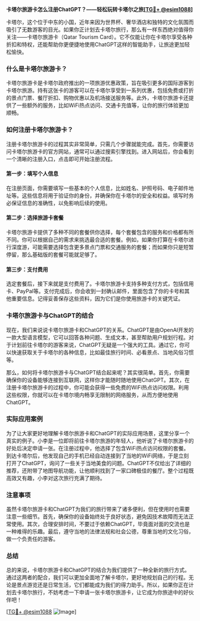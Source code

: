 **卡塔尔旅游卡怎么注册ChatGPT？——轻松玩转卡塔尔之旅[[TG💪+ @esim1088](https://t.me/s/esim1088)]**

卡塔尔，这个位于中东的小国，近年来因为世界杯、奢华酒店和独特的文化氛围而吸引了无数游客的目光。如果你正计划去卡塔尔旅行，那么有一样东西绝对值得你关注——卡塔尔旅游卡（Qatar Tourism Card）。它不仅能让你在卡塔尔享受各种折扣和特权，还能帮助你更便捷地使用ChatGPT这样的智能助手，让旅途更加轻松愉快。

### 什么是卡塔尔旅游卡？

卡塔尔旅游卡是卡塔尔政府推出的一项旅游优惠政策，旨在吸引更多的国际游客到卡塔尔旅游。持有这张卡的游客可以在卡塔尔享受到一系列优惠，包括免费或打折的景点门票、餐厅折扣、购物优惠以及机场接送服务等。此外，卡塔尔旅游卡还提供了一些额外的服务，比如WiFi热点访问、交通卡充值等，让你的旅行体验更加顺畅。

### 如何注册卡塔尔旅游卡？

注册卡塔尔旅游卡的过程其实非常简单，只需几个步骤就能完成。首先，你需要访问卡塔尔旅游卡的官方网站，通常可以通过搜索引擎找到。进入网站后，你会看到一个清晰的注册入口，点击即可开始注册流程。

#### 第一步：填写个人信息

在注册页面，你需要填写一些基本的个人信息，比如姓名、护照号码、电子邮件地址等。这些信息将用于验证你的身份，并确保你在卡塔尔的安全和权益。填写时务必保证信息的准确性，以免影响后续的使用。

#### 第二步：选择旅游卡套餐

卡塔尔旅游卡提供了多种不同的套餐供你选择，每个套餐包含的服务和价格都有所不同。你可以根据自己的需求来挑选最合适的套餐。例如，如果你打算在卡塔尔进行深度游，可能需要选择包含更多景点门票和交通服务的套餐；而如果你只是短暂停留，那么基础版的套餐可能就足够了。

#### 第三步：支付费用

选定套餐后，接下来就是支付费用了。卡塔尔旅游卡支持多种支付方式，包括信用卡、PayPal等。支付完成后，你会收到一封确认邮件，里面包含了你的卡号和其他重要信息。记得妥善保存这些资料，因为它们是你使用旅游卡的关键凭证。

### 卡塔尔旅游卡与ChatGPT的结合

现在，我们来说说卡塔尔旅游卡和ChatGPT的关系。ChatGPT是由OpenAI开发的一款大型语言模型，它可以回答各种问题、生成文本，甚至帮助用户规划行程。对于计划前往卡塔尔的游客来说，ChatGPT无疑是一个强大的工具。通过它，你可以快速获取关于卡塔尔的各种信息，比如最佳旅行时间、必看景点、当地风俗习惯等。

那么，如何将卡塔尔旅游卡与ChatGPT结合起来呢？其实很简单。首先，你需要确保你的设备能够连接到互联网，这样你才能随时随地使用ChatGPT。其次，在注册卡塔尔旅游卡的过程中，你可能会获得一些免费的WiFi热点访问权限。利用这些权限，你就可以在卡塔尔境内畅享无限制的网络服务，从而方便地使用ChatGPT。

### 实际应用案例

为了让大家更好地理解卡塔尔旅游卡和ChatGPT的实际应用场景，这里分享一个真实的例子。小李是一位即将前往卡塔尔旅游的年轻人，他听说了卡塔尔旅游卡的好处后决定申请一张。在注册过程中，他选择了包含WiFi热点访问权限的套餐。到达卡塔尔后，他发现自己的手机已经自动连接到了当地的WiFi网络，于是立刻打开了ChatGPT，询问了一些关于当地美食的问题。ChatGPT不仅给出了详细的推荐，还附带了地图导航功能，让他顺利找到了一家口碑极佳的餐厅。整个过程既高效又有趣，小李对这次旅行充满了期待。

### 注意事项

虽然卡塔尔旅游卡和ChatGPT为我们的旅行带来了诸多便利，但在使用时也需要注意一些细节。首先，确保你的设备始终处于良好状态，避免因技术故障而无法正常使用。其次，合理安排时间，不要过于依赖ChatGPT，毕竟面对面的交流也是一种难得的乐趣。最后，遵守当地的法律法规和社会公德，尊重当地的文化习俗，做一个负责任的游客。

### 总结

总的来说，卡塔尔旅游卡和ChatGPT的结合为我们提供了一种全新的旅行方式。通过这两者的配合，我们可以更加全面地了解卡塔尔，更好地规划自己的行程。无论是景点游览还是日常生活，它们都能成为我们的得力助手。所以，如果你正在计划去卡塔尔旅行，不妨考虑一下申请一张卡塔尔旅游卡，让它成为你旅途中的好伙伴吧！

[[TG💪+ @esim1088](https://t.me/s/esim1088) ![Image](https://i.postimg.cc/4NQfJmqS/Snipaste-2025-05-13-00-14-12.png)]